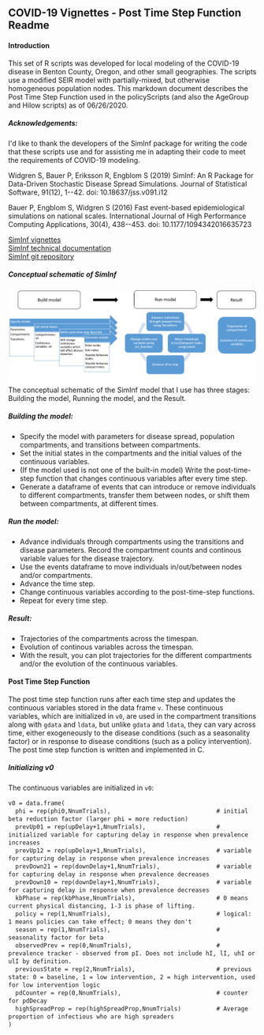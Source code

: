 ## COVID-19 Vignettes - Post Time Step Function Readme
#### Introduction
This set of R scripts was developed for local modeling of the COVID-19 disease in Benton County, Oregon, and other small geographies. The scripts use a modified SEIR model with partially-mixed, but otherwise homogeneous population nodes. This markdown document describes the Post Time Step Function used in the policyScripts (and also the AgeGroup and Hilow scripts) as of 06/26/2020.

##### Acknowledgements:
I'd like to thank the developers of the SimInf package for writing the code that these scripts use and for assisting me in adapting their code to meet the requirements of COVID-19 modeling.  

Widgren S, Bauer P, Eriksson R, Engblom S (2019) SimInf: An R Package for Data-Driven Stochastic Disease Spread Simulations. Journal of Statistical Software, 91(12), 1--42. doi: 10.18637/jss.v091.i12  

Bauer P, Engblom S, Widgren S (2016) Fast event-based epidemiological simulations on national scales. International Journal of High Performance Computing Applications, 30(4), 438--453. doi: 10.1177/1094342016635723

[SimInf vignettes](https://cran.r-project.org/web/packages/SimInf/vignettes/SimInf.pdf)  
[SimInf technical documentation](https://cran.r-project.org/web/packages/SimInf/SimInf.pdf)  
[SimInf git repository](https://github.com/stewid/SimInf)

##### Conceptual schematic of SimInf
![Conceptual schematic of SimInf](images/simInfSchematic.png)
The conceptual schematic of the SimInf model that I use has three stages: Building the model, Running the model, and the Result.
##### Building the model:
- Specify the model with parameters for disease spread, population compartments, and transitions between compartments.
- Set the initial states in the compartments and the initial values of the continuous variables.
- (If the model used is not one of the built-in model) Write the post-time-step function that changes continuous variables after every time step.
- Generate a dataframe of events that can introduce or remove individuals to different compartments, transfer them between nodes, or shift them between compartments, at different times.
##### Run the model:
- Advance individuals through compartments using the transitions and disease parameters. Record the compartment counts and continous variable values for the disease trajectory.
- Use the events dataframe to move individuals in/out/between nodes and/or compartments.
- Advance the time step.
- Change continuous variables according to the post-time-step functions.
- Repeat for every time step.
##### Result:
- Trajectories of the compartments across the timespan.
- Evolution of continous variables across the timespan.
- With the result, you can plot trajectories for the different compartments and/or the evolution of the continuous variables.

#### Post Time Step Function
The post time step function runs after each time step and updates the continuous variables stored in the data frame `v`. These continuous variables, which are initialized in `v0`, are used in the compartment transitions along with `gdata` and `ldata`, but unlike `gdata` and `ldata`, they can vary across time, either exogeneously to the disease conditions (such as a seasonality factor) or in response to disease conditions (such as a policy intervention). The post time step function is written and implemented in C.  

##### Initializing v0
The continuous variables are initialized in `v0`:
```
v0 = data.frame(
  phi = rep(phi0,NnumTrials),                              # initial beta reduction factor (larger phi = more reduction)
  prevUp01 = rep(upDelay+1,NnumTrials),                    # initialized variable for capturing delay in response when prevalence increases
  prevUp12 = rep(upDelay+1,NnumTrials),                    # variable for capturing delay in response when prevalence increases
  prevDown21 = rep(downDelay+1,NnumTrials),                # variable for capturing delay in response when prevalence decreases
  prevDown10 = rep(downDelay+1,NnumTrials),                # variable for capturing delay in response when prevalence decreases
  kbPhase = rep(kbPhase,NnumTrials),                       # 0 means current physical distancing, 1-3 is phase of lifting.
  policy = rep(1,NnumTrials),                              # logical: 1 means policies can take effect; 0 means they don't
  season = rep(1,NnumTrials),                              # seasonality factor for beta
  observedPrev = rep(0,NnumTrials),                        # prevalence tracker - observed from pI. Does not include hI, lI, uhI or ulI by definition.
  previousState = rep(2,NnumTrials),                       # previous state: 0 = baseline, 1 = low intervention, 2 = high intervention, used for low intervention logic
  pdCounter = rep(0,NnumTrials),                           # counter for pdDecay
  highSpreadProp = rep(highSpreadProp,NnumTrials)          # Average proportion of infectious who are high spreaders
)
```
